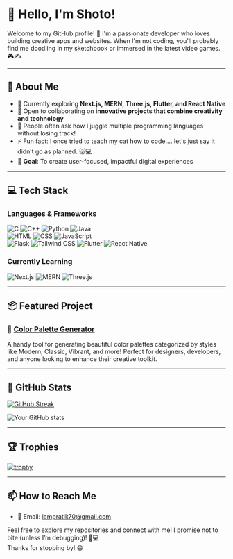 # 👋 Hello, I'm Shoto!

Welcome to my GitHub profile! 🎉 I'm a passionate developer who loves building creative apps and websites. When I'm not coding, you'll probably find me doodling in my sketchbook or immersed in the latest video games. 🎮✍️

---

## 🚀 About Me

- 🌱 Currently exploring **Next.js, MERN, Three.js, Flutter, and React Native**
- 👯 Open to collaborating on **innovative projects that combine creativity and technology**
- 🤔 People often ask how I juggle multiple programming languages without losing track!
- ⚡ Fun fact: I once tried to teach my cat how to code.... let's just say it didn’t go as planned. 🐱💻
- 🎯 **Goal**: To create user-focused, impactful digital experiences

---

## 💻 Tech Stack

### Languages & Frameworks
![C](https://img.shields.io/badge/-C-00599C?logo=c&logoColor=white) ![C++](https://img.shields.io/badge/-C++-00599C?logo=c%2B%2B&logoColor=white) ![Python](https://img.shields.io/badge/-Python-3776AB?logo=python&logoColor=white) ![Java](https://img.shields.io/badge/-Java-007396?logo=java&logoColor=white)  
![HTML](https://img.shields.io/badge/-HTML5-E34F26?logo=html5&logoColor=white) ![CSS](https://img.shields.io/badge/-CSS3-1572B6?logo=css3&logoColor=white) ![JavaScript](https://img.shields.io/badge/-JavaScript-F7DF1E?logo=javascript&logoColor=black)  
![Flask](https://img.shields.io/badge/-Flask-000000?logo=flask&logoColor=white) ![Tailwind CSS](https://img.shields.io/badge/-Tailwind_CSS-38B2AC?logo=tailwind-css&logoColor=white) ![Flutter](https://img.shields.io/badge/-Flutter-02569B?logo=flutter&logoColor=white) ![React Native](https://img.shields.io/badge/-React_Native-61DAFB?logo=react&logoColor=black)

### Currently Learning
![Next.js](https://img.shields.io/badge/-Next.js-000000?logo=next.js&logoColor=white) ![MERN](https://img.shields.io/badge/-MERN-61DAFB?logo=react&logoColor=black) ![Three.js](https://img.shields.io/badge/-Three.js-000000?logo=three.js&logoColor=white)

---

## 📦 Featured Project

### 🎨 [**Color Palette Generator**](https://marketplace.visualstudio.com/items?itemName=pratikkodape.palatte)
A handy tool for generating beautiful color palettes categorized by styles like Modern, Classic, Vibrant, and more! Perfect for designers, developers, and anyone looking to enhance their creative toolkit.

---
 

## 🌟 GitHub Stats

[![GitHub Streak](https://streak-stats.demolab.com/?user=shoto87&theme=dark&hide_border=true)](https://git.io/streak-stats)

![Your GitHub stats](https://github-readme-stats.vercel.app/api?username=shoto87&show_icons=true&theme=dark&hide_border=true)

---

## 🏆 Trophies

[![trophy](https://github-profile-trophy.vercel.app/?username=shoto87&theme=darkhub&no-frame=true)](https://github.com/ryo-ma/github-profile-trophy)

---

## 📫 How to Reach Me

- 💌 Email: [iampratik70@gmail.com](mailto:iampratik70@gmail.com)

Feel free to explore my repositories and connect with me! I promise not to bite (unless I’m debugging)! 🐾💻  
Thanks for stopping by! 😄
